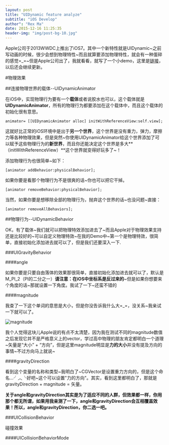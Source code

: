 ```yaml
---
layout: post
title: "UIDynamic feature analyze"
subtitle: "iOS Develop"
author": "Rex Ma"
date: 2015-12-16 11:25:35
header-img: "img/post-bg-10.jpg"
---
```


Apple公司于2013WWDC上推出了iOS7。其中一个新特性就是UIDynamic~之前写动画的时候，很少会想到物理特性~而且就算要添加物理特性，就会有一种蛋碎的感觉=_=~但是Apple公司出了，我就看看，就写了一个小demo，这里是[链接](https://github.com/RexMa88/UIDynamic-Demo)，以后还会继续更新。

#物理效果

##连接物理世界的载体--UIDynamicAnimator

在iOS中，实现物理行为要有一个**载体**或者说胶水也可以，这个载体就是**UIDynamicAnimator**，所有的物理行为都要添加在这个载体中，而且这个载体的初始化很有意思。
	
	animator= [[UIDynamicAnimator alloc] initWithReferenceView:self.view];
	
这就好比正常的iOS环境中是出于**另一个世界**，这个世界是没有重力，弹力，摩擦力等各种物理效果，但是突然~你使用UIDynamicAnimator给这个世界添加了可以赋予这些物理行为的**新世界**，而且你还能决定这个世界是多大**（initWithReferenceView）**这个世界就变得好玩多了~！

添加物理行为也很简单~如下：

	[animator addBehavior:physicalBehavior];
	
如果你要是看那个物理行为不是很爽的话~你也可以把它干掉。

	[animator removeBehavior:physicalBehavior];

当然，如果你要是想移除全部的物理行为，抛弃这个世界的话~也没问题~直接：
	
	[animator removeAllBehaviors];
	
##物理行为--UIDynamicBehavior

OK，有了载体~我们就可以把物理特效添加进去了~而且Apple对于物理效果支持还是比较好的~可以自定义物理特效~在我的Demo中~第一个是物理特效，很简单，直接初始化添加进去就可以了，但是我们还要深入一下.

###UIGravityBehavior

####angle

如果你要是只要自由落体的效果那很简单，直接初始化添加进去就可以了，默认是M_PI_2（PI的二分之一）**请注意：在iOS中坐标系是反过来的**~但是如果你想要来个角度的话~那就设置一下角度。我试了一下~还蛮不错的

####magnitude

我查了一下这个单词的意思是大小，但是你没告诉我什么大=_=，没关系~我亲试一下就可以了。

![magnitude](http://machaotest.oss-cn-beijing.aliyuncs.com/picture/magnitude.png)

我个人觉得这块儿Apple说的有点不太清楚，因为我在测试不同的magnitude数值之后发现它并不是严格意义上的vector，学过高中物理的朋友肯定都明白一个道理~矢量是“大小” + “方向”，但是这里magnitude明显是**力的大小**并没有提及方向的事情~不过方向马上就说~

####gravityDirection

看到这个变量的名称和类型~我明白了~CGVector是设置重力方向的，但是这个命名...╯︿╰好吧~这个可以设置"力的方向"。其实，看到这里都明白了，那就是gravityDirection + magnitude = 矢量。

**关于angle和gravityDirection其实是为了适应不同的人群，但效果都一样，你用那个都无所谓，如果用我亲测了一下，angle和gravityDirection会互相覆盖效果！所以，angle和gravityDirection，你二选一吧。**

###UICollisionBehavior

碰撞效果

####UICollisionBehaviorMode


